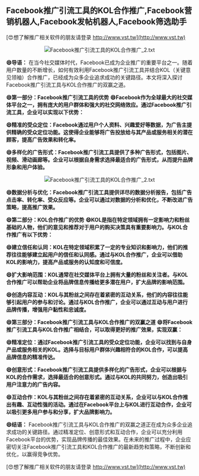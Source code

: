 ## **Facebook推广引流工具的KOL合作推广,Facebook营销机器人,Facebook发帖机器人,Facebook筛选助手**

[😍想了解推广相关软件的朋友请登录 http://www.vst.tw](http://www.vst.tw)

 <center><img src="https://vst.tw/MP4/tuiguang/png/3.png" alt="Facebook推广引流工具的KOL合作推广_2.txt"></center>

**😄导语：**
在当今社交媒体时代，Facebook已成为企业推广的重要平台之一。随着用户数量的不断增长，如何有效利用Facebook推广引流工具并结合KOL（关键意见领袖）合作推广，已经成为众多企业追求成功的关键路径。本文将深入探讨Facebook推广引流工具与KOL合作推广的双赢之道。

**😄第一部分：Facebook推广引流工具的优势**
**😄Facebook作为全球最大的社交媒体平台之一，拥有庞大的用户群体和强大的社交网络效应。通过Facebook推广引流工具，企业可以实现以下优势：**

**😄精准的受众定位：Facebook通过用户个人资料、兴趣爱好等数据，为广告主提供精确的受众定位功能。这使得企业能够将广告投放给与其产品或服务相关的潜在顾客，提高广告效果和转化率。**

**😄多样化的广告形式：Facebook推广引流工具提供了多种广告形式，包括图片、视频、滑动画廊等。企业可以根据自身需求选择最适合的广告形式，从而提升品牌形象和用户体验。**

 <center><img src="https://vst.tw/MP4/tuiguang/png/0.png" alt="Facebook推广引流工具的KOL合作推广_2.txt"></center>

**😄数据分析与优化：Facebook推广引流工具提供详尽的数据分析报告，包括广告点击率、转化率、受众反应等。企业可以通过对数据的分析和优化，不断改进广告策略，提高推广效果。**

**😄第二部分：KOL合作推广的优势**
**😄KOL是指在特定领域拥有一定影响力和粉丝基础的人物，他们的意见和推荐对于用户的购买决策具有重要影响力。与KOL合作推广有以下优势：**

**😄建立信任和认同：KOL在特定领域积累了一定的专业知识和影响力，他们的推荐往往能够建立起用户的信任和认同感。通过与KOL合作推广，企业可以借助KOL的影响力，提高产品或服务的认知度和可信度。**

**😄扩大影响范围：KOL通常在社交媒体平台上拥有大量的粉丝和关注者。与KOL合作推广可以帮助企业将品牌信息传播给更多潜在用户，扩大品牌的影响范围。**

**😄创造内容互动：KOL与其粉丝之间存在着紧密的互动关系，他们的内容往往能够引起用户的参与和讨论。通过与KOL合作推广，企业可以通过互动与用户进行品牌传播，增强用户黏性和忠诚度。**

**😄第三部分：Facebook推广引流工具与KOL合作推广的双赢之道**
**😄将Facebook推广引流工具与KOL合作推广相结合，可以取得更好的推广效果，实现双赢：**

**😄精准定位：通过Facebook推广引流工具的受众定位功能，企业可以找到与自身产品或服务相关的KOL。选择与目标用户群体兴趣相符合的KOL合作，可以提高品牌信息的精准传达。**

**😄创意形式：Facebook推广引流工具提供多样化的广告形式，企业可以根据与KOL的合作需求，选择最适合的创意形式。通过与KOL的共同努力，创造出吸引用户注意力的广告内容。**

**😄互动合作：KOL与其粉丝之间存在着紧密的互动关系，企业可以与KOL合作推出有趣、互动性强的活动。通过在Facebook平台上与KOL进行互动合作，企业可以吸引更多用户参与和分享，扩大品牌影响力。**

**😄结语：**
Facebook推广引流工具与KOL合作推广的双赢之道正在成为众多企业追求成功的关键路径。通过精准定位、创意形式和互动合作，企业可以充分利用Facebook平台的优势，实现品牌传播的最佳效果。在未来的推广过程中，企业应密切关注Facebook推广引流工具和KOL合作推广的最新趋势和策略，不断创新和优化，以赢得竞争优势。

[😍想了解推广相关软件的朋友请登录 http://www.vst.tw](http://www.vst.tw)



